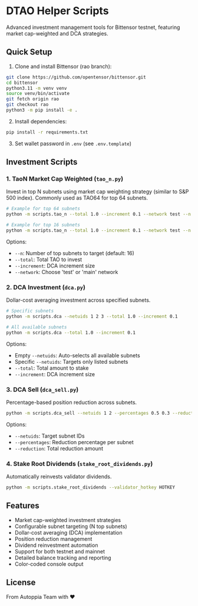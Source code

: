 # DTAO Helper Scripts

Advanced investment management tools for Bittensor testnet, featuring market cap-weighted and DCA strategies.

## Quick Setup

1. Clone and install Bittensor (rao branch):
```bash
git clone https://github.com/opentensor/bittensor.git
cd bittensor
python3.11 -m venv venv
source venv/bin/activate
git fetch origin rao
git checkout rao
python3 -m pip install -e .
```

2. Install dependencies:
```bash
pip install -r requirements.txt
```

3. Set wallet password in `.env` (see `.env.template`)

## Investment Scripts

### 1. TaoN Market Cap Weighted (`tao_n.py`)
Invest in top N subnets using market cap weighting strategy (similar to S&P 500 index). Commonly used as TAO64 for top 64 subnets.

```bash
# Example for top 64 subnets
python -m scripts.tao_n --total 1.0 --increment 0.1 --network test --n 64

# Example for top 16 subnets
python -m scripts.tao_n --total 1.0 --increment 0.1 --network test --n 16
```

Options:
- `--n`: Number of top subnets to target (default: 16)
- `--total`: Total TAO to invest
- `--increment`: DCA increment size
- `--network`: Choose 'test' or 'main' network

### 2. DCA Investment (`dca.py`)
Dollar-cost averaging investment across specified subnets.

```bash
# Specific subnets
python -m scripts.dca --netuids 1 2 3 --total 1.0 --increment 0.1

# All available subnets
python -m scripts.dca --total 1.0 --increment 0.1
```

Options:
- Empty `--netuids`: Auto-selects all available subnets
- Specific `--netuids`: Targets only listed subnets
- `--total`: Total amount to stake
- `--increment`: DCA increment size

### 3. DCA Sell (`dca_sell.py`)
Percentage-based position reduction across subnets.

```bash
python -m scripts.dca_sell --netuids 1 2 --percentages 0.5 0.3 --reduction 5.0
```

Options:
- `--netuids`: Target subnet IDs
- `--percentages`: Reduction percentage per subnet
- `--reduction`: Total reduction amount

### 4. Stake Root Dividends (`stake_root_dividends.py`)
Automatically reinvests validator dividends.

```bash
python -m scripts.stake_root_dividends --validator_hotkey HOTKEY
```

## Features

- Market cap-weighted investment strategies
- Configurable subnet targeting (N top subnets)
- Dollar-cost averaging (DCA) implementation
- Position reduction management
- Dividend reinvestment automation
- Support for both testnet and mainnet
- Detailed balance tracking and reporting
- Color-coded console output

## License
From Autoppia Team with ❤️